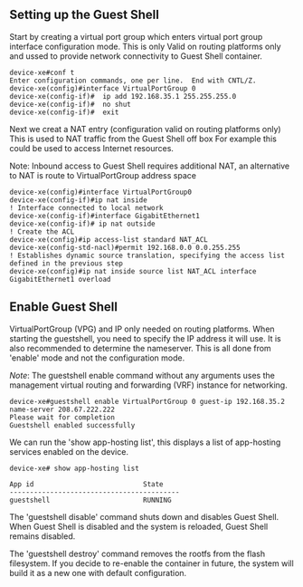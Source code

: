 ## Setting up the Guest Shell

Start by creating a virtual port group which enters virtual port group interface configuration mode. This is only Valid on 
routing platforms only and ussed to provide network connectivity to Guest Shell container.

```
device-xe#conf t
Enter configuration commands, one per line.  End with CNTL/Z.
device-xe(config)#interface VirtualPortGroup 0
device-xe(config-if)#  ip add 192.168.35.1 255.255.255.0
device-xe(config-if)#  no shut
device-xe(config-if)#  exit
```
Next we creat a NAT entry (configuration valid on routing platforms only) This is used to NAT traffic from the Guest Shell off box
For example this could be used to access Internet resources.

Note: Inbound access to Guest Shell requires additional NAT, an alternative to NAT is route to VirtualPortGroup address space

```
device-xe(config)#interface VirtualPortGroup0
device-xe(config-if)#ip nat inside
! Interface connected to local network
device-xe(config-if)#interface GigabitEthernet1
device-xe(config-if)# ip nat outside
! Create the ACL
device-xe(config)#ip access-list standard NAT_ACL
device-xe(config-std-nacl)#permit 192.168.0.0 0.0.255.255
! Establishes dynamic source translation, specifying the access list defined in the previous step
device-xe(config)#ip nat inside source list NAT_ACL interface GigabitEthernet1 overload
```

## Enable Guest Shell

VirtualPortGroup (VPG) and IP only needed on routing platforms.
When starting the guestshell, you need to specify the IP address it will use. It is also recommended to determine the nameserver. 
This is all done from 'enable' mode and not the configuration mode.

*Note*: The guestshell enable command without any arguments uses the management virtual routing and forwarding (VRF) instance for networking.

```
device-xe#guestshell enable VirtualPortGroup 0 guest-ip 192.168.35.2 name-server 208.67.222.222
Please wait for completion
Guestshell enabled successfully
```

We can run the 'show app-hosting list', this displays a list of app-hosting services enabled on the device.

```
device-xe# show app-hosting list

App id                           State
------------------------------------------
guestshell                       RUNNING
```
The 'guestshell disable' command shuts down and disables Guest Shell. When Guest Shell is disabled and the system is reloaded, 
Guest Shell remains disabled.

The 'guestshell destroy' command removes the rootfs from the flash filesystem. If you decide to re-enable the container in future, 
the system will build it as a new one with default configuration.






